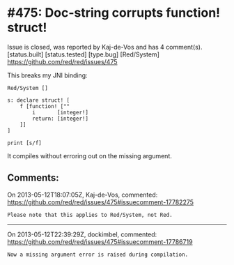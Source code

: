 
#475: Doc-string corrupts function! struct!
================================================================================
Issue is closed, was reported by Kaj-de-Vos and has 4 comment(s).
[status.built] [status.tested] [type.bug] [Red/System]
<https://github.com/red/red/issues/475>

This breaks my JNI binding:

```
Red/System []

s: declare struct! [
    f [function! [""
        i       [integer!]
        return: [integer!]
    ]]
]

print [s/f]
```

It compiles without erroring out on the missing argument.



Comments:
--------------------------------------------------------------------------------

On 2013-05-12T18:07:05Z, Kaj-de-Vos, commented:
<https://github.com/red/red/issues/475#issuecomment-17782275>

    Please note that this applies to Red/System, not Red.

--------------------------------------------------------------------------------

On 2013-05-12T22:39:29Z, dockimbel, commented:
<https://github.com/red/red/issues/475#issuecomment-17786719>

    Now a missing argument error is raised during compilation.

